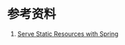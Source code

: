 # 参考资料

1. [Serve Static Resources with Spring](https://www.baeldung.com/spring-mvc-static-resources)